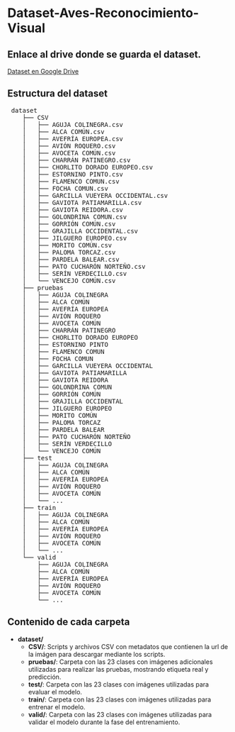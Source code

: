# Dataset-Aves-Reconocimiento-Visual

## Enlace al drive donde se guarda el dataset.
[Dataset en Google Drive](https://drive.google.com/drive/folders/1V7sgAVcGILhxOLi-aKq3kb2_lTILe-g5?usp=drive_link)

## Estructura del dataset
<pre>
 dataset
    ├── CSV
    │   ├── AGUJA COLINEGRA.csv
    │   ├── ALCA COMÚN.csv
    │   ├── AVEFRÍA EUROPEA.csv
    │   ├── AVIÓN ROQUERO.csv
    │   ├── AVOCETA COMÚN.csv
    │   ├── CHARRÁN PATINEGRO.csv
    │   ├── CHORLITO DORADO EUROPEO.csv
    │   ├── ESTORNINO PINTO.csv
    │   ├── FLAMENCO COMUN.csv
    │   ├── FOCHA COMUN.csv
    │   ├── GARCILLA VUEYERA OCCIDENTAL.csv
    │   ├── GAVIOTA PATIAMARILLA.csv
    │   ├── GAVIOTA REIDORA.csv
    │   ├── GOLONDRINA COMUN.csv
    │   ├── GORRIÓN COMÚN.csv
    │   ├── GRAJILLA OCCIDENTAL.csv
    │   ├── JILGUERO EUROPEO.csv
    │   ├── MORITO COMÚN.csv
    │   ├── PALOMA TORCAZ.csv
    │   ├── PARDELA BALEAR.csv
    │   ├── PATO CUCHARÓN NORTEÑO.csv
    │   ├── SERÍN VERDECILLO.csv
    │   └── VENCEJO COMÚN.csv
    ├── pruebas
    │   ├── AGUJA COLINEGRA
    │   ├── ALCA COMÚN
    │   ├── AVEFRÍA EUROPEA
    │   ├── AVIÓN ROQUERO
    │   ├── AVOCETA COMÚN
    │   ├── CHARRÁN PATINEGRO
    │   ├── CHORLITO DORADO EUROPEO
    │   ├── ESTORNINO PINTO
    │   ├── FLAMENCO COMUN
    │   ├── FOCHA COMUN
    │   ├── GARCILLA VUEYERA OCCIDENTAL
    │   ├── GAVIOTA PATIAMARILLA
    │   ├── GAVIOTA REIDORA
    │   ├── GOLONDRINA COMUN
    │   ├── GORRIÓN COMÚN
    │   ├── GRAJILLA OCCIDENTAL
    │   ├── JILGUERO EUROPEO
    │   ├── MORITO COMÚN
    │   ├── PALOMA TORCAZ
    │   ├── PARDELA BALEAR
    │   ├── PATO CUCHARÓN NORTEÑO
    │   ├── SERÍN VERDECILLO
    │   └── VENCEJO COMÚN
    ├── test
    │   ├── AGUJA COLINEGRA
    │   ├── ALCA COMÚN
    │   ├── AVEFRÍA EUROPEA
    │   ├── AVIÓN ROQUERO
    │   ├── AVOCETA COMÚN
    │   └── ...
    ├── train
    │   ├── AGUJA COLINEGRA
    │   ├── ALCA COMÚN
    │   ├── AVEFRÍA EUROPEA
    │   ├── AVIÓN ROQUERO
    │   ├── AVOCETA COMÚN
    │   └── ...
    └── valid
        ├── AGUJA COLINEGRA
        ├── ALCA COMÚN
        ├── AVEFRÍA EUROPEA
        ├── AVIÓN ROQUERO
        ├── AVOCETA COMÚN
        └── ...
</pre>

## Contenido de cada carpeta
- **dataset/**
  - **CSV/**: Scripts y archivos CSV con metadatos que contienen la url de la imágen para descargar mediante los scripts.
  - **pruebas/**: Carpeta con las 23 clases con imágenes adicionales utilizadas para realizar las pruebas, mostrando etiqueta real y predicción.
  - **test/**: Carpeta con las 23 clases con imágenes utilizadas para evaluar el modelo.
  - **train/**: Carpeta con las 23 clases con imágenes utilizadas para entrenar el modelo.
  - **valid/**: Carpeta con las 23 clases con imágenes utilizadas para validar el modelo durante la fase del entrenamiento.
